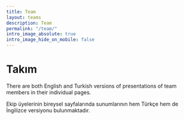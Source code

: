 ```yaml
---
title: Team
layout: teams
description: Team
permalink: "/team/"
intro_image_absolute: true
intro_image_hide_on_mobile: false
---
```


# Takım

There are both English and Turkish versions of presentations of team members in their individual pages.

Ekip üyelerinin bireysel sayfalarında sunumlarının hem Türkçe hem de İngilizce versiyonu bulunmaktadır.
